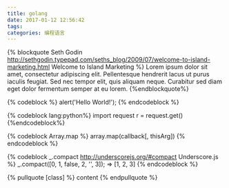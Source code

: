 ```yaml
---
title: golang
date: 2017-01-12 12:56:42
tags:
categories: 编程语言
---
```

{% blockquote Seth Godin http://sethgodin.typepad.com/seths_blog/2009/07/welcome-to-island-marketing.html Welcome to Island Marketing %}
Lorem ipsum dolor sit amet, consectetur adipiscing elit. Pellentesque hendrerit lacus ut purus iaculis feugiat. Sed nec tempor elit, quis aliquam neque. Curabitur sed diam eget dolor fermentum semper at eu lorem.
{%endblockquote%}

{% codeblock %}
alert('Hello World!');
{% endcodeblock %}

{% codeblock lang:python%}
import request
r = request.get()
{%endcodeblock%}

{% codeblock Array.map %}
array.map(callback[, thisArg])
{% endcodeblock %}

{% codeblock _.compact http://underscorejs.org/#compact Underscore.js %}
_.compact([0, 1, false, 2, '', 3]);
=> [1, 2, 3]
{% endcodeblock %}

{% pullquote [class] %}
content
{% endpullquote %}

